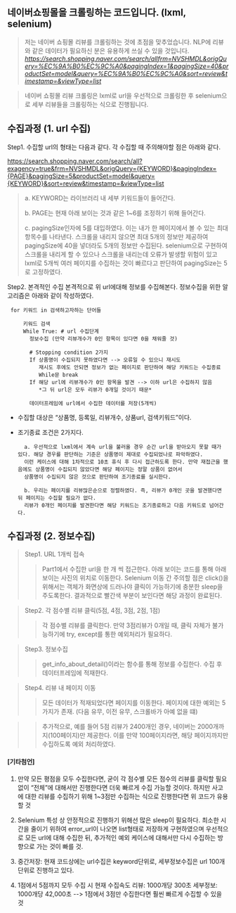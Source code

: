## 네이버쇼핑몰을 크롤링하는 코드입니다. (lxml, selenium)

> 저는 네이버 쇼핑몰 리뷰를 크롤링하는 것에 초점을 맞추었습니다. NLP에 리뷰와 같은 데이터가 필요하신 분은 유용하게 쓰실 수 있을 것입니다.
 *https://search.shopping.naver.com/search/allfrm=NVSHMDL&origQuery=%EC%9A%B0%EC%9C%A0&pagingIndex=1&pagingSize=40&productSet=model&query=%EC%9A%B0%EC%9C%A0&sort=review&timestamp=&viewType=list*

> 네이버 쇼핑몰 리뷰 크롤링은 lxml로 url을 우선적으로 크롤링한 후 selenium으로 세부 리뷰들을 크롤링하는 식으로 진행됩니다.

## 수집과정 (1. url 수집)

Step1. 수집할 url의 형태는 다음과 같다. 각 수집할 때 주의해야할 점은 아래와 같다.

https://search.shopping.naver.com/search/all?exagency=true&frm=NVSHMDL&origQuery={KEYWORD}&pagingIndex={PAGE}&pagingSize=5&productSet=model&query={KEYWORD}&sort=review&timestamp=&viewType=list

  > a. KEYWORD는 라이브러리 내 세부 키워드들이 들어간다.
  > 
  > b. PAGE는 현재 아래 보이는 것과 같은 1~6를 조정하기 위해 들어간다.
  > 
  > c. pagingSize인자에 5를 대입하였다. 이는 내가 한 페이지에서 볼 수 있는 최대 항목수를 나타낸다. 스크롤을 내리지 않으면 최대 5개의 정보만 제공하여 pagingSize에 40을 넣더라도 5개의 정보만 수집된다. selenium으로 구현하여 스크롤을 내리게 할 수 있으나 스크롤을 내리는데 오류가 발생할 위험이 있고 lxml로 5개씩 여러 페이지를 수집하는 것이 빠르다고 판단하여 pagingSize는 5로 고정하였다.

Step2. 본격적인 수집
본격적으로 위 url에대해 정보를 수집해본다. 정보수집을 위한 알고리즘은 아래와 같이 작성하였다.



     for 키워드 in 검색하고자하는 단어들
  
         키워드 검색
         While True: # url 수집단계
           정보수집 (만약 리뷰개수가 0인 항목이 있다면 0을 채워줄 것)

           # Stopping condition 2가지
           If 상품명이 수집되지 못하였다면 --> 오류일 수 있으니 재시도
              재시도 후에도 안되면 정보가 없는 페이지로 판단하여 해당 키워드는 수집종료
              While문 break
           If 해당 url에 리뷰개수가 0인 항목을 발견 --> 이하 url은 수집하지 않음 
              *그 뒤 url은 모두 리뷰가 0개일 것이기 때문*

           데이터프레임에 url에서 수집한 데이터를 저장(5개씩)
 

 

-	수집할 대상은 “상품명, 등록일, 리뷰개수, 상품url, 검색키워드”이다. 

- 조기종료 조건은 2가지다. 

        a. 우선적으로 lxml에서 계속 url을 불러올 경우 순간 url을 받아오지 못할 때가 있다. 해당 경우를 판단하는 기준은 상품명이 제대로 수집되었나로 파악하였다. 
        이런 케이스에 대해 1차적으로 10초 휴식 후 다시 접근하도록 한다. 만약 재접근을 했음에도 상품명이 수집되지 않았다면 해당 페이지는 정말 상품이 없어서 
        상품명이 수집되지 않은 것으로 판단하여 조기종료를 실시한다.

        b. 우리는 페이지를 리뷰많은순으로 정렬하였다. 즉, 리뷰가 0개인 곳을 발견했다면 뒤 페이지는 수집할 필요가 없다. 
        리뷰가 0개인 페이지를 발견한다면 해당 키워드는 조기종료하고 다음 키워드로 넘어간다.


## 수집과정 (2. 정보수집)
> Step1. URL 1개씩 접속
> 
>> Part1에서 수집한 url을 한 개 씩 접근한다. 아래 보이는 코드를 통해 아래 보이는 사진의 위치로 이동한다. Selenium 이동 간 주의할 점은 click()을 위해서는 객체가 화면상에 드러나야 클릭이 가능하기에 충분한 sleep을 주도록한다. 결과적으로 빨간색 부분이 보인다면 해당 과정이 완료된다. 

> Step2. 각 점수별 리뷰 클릭(5점, 4점, 3점, 2점, 1점)
>> 각 점수별 리뷰를 클릭한다. 만약 3점리뷰가 0개일 때, 클릭 자체가 불가능하기에 try, except를 통한 예외처리가 필요하다. 

> Step3. 정보수집
>> get_info_about_detail()이라는 함수를 통해 정보를 수집한다. 수집 후 데이터프레임에 적재한다.

> Step4. 리뷰 내 페이지 이동
>> 모든 데이터가 적재되었다면 페이지를 이동한다. 페이지에 대한 예외는 5가지가 존재. (다음 유무, 이전 유무, 스크롤바가 아예 없을 떄)

>> 추가적으로, 예를 들어 5점 리뷰가 2400개인 경우, 네이버는 2000개까지(100페이지)만 제공한다. 이를 만약 100페이지라면, 해당 페이지까지만 수집하도록 예외 처리하였다.


#### [기타첨언]

1.	만약 모든 평점을 모두 수집한다면, 굳이 각 점수별 모든 점수의 리뷰를 클릭할 필요 없이 “전체”에 대해서만 진행한다면 더욱 빠르게 수집 가능할 것이다. 하지만 사고에 대한 리뷰를 수집하기 위해 1~3점만 수집하는 식으로 진행한다면 위 코드가 유용할 것

2.	Selenium 특성 상 안정적으로 진행하기 위해선 많은 sleep이 필요하다. 최소한 시간을 줄이기 위하여 error_url이 나오면 list형태로 저장하게 구현하였으며 우선적으로 모든 url에 대해 수집한 뒤, 추가적인 예외 케이스에 대해서만 다시 수집하는 방향으로 가는 것이 빠를 것.

3.	중간저장: 현재 코드상에는 url수집은 keyword단위로, 세부정보수집은 url 100개 단위로 진행하고 있다.

4.	1점에서 5점까지 모두 수집 시 현재 수집속도
리뷰: 1000개당 300초
세부정보: 1000개당 42,000초
--> 1점에서 3점만 수집한다면 훨씬 빠르게 수집할 수 있을 것
